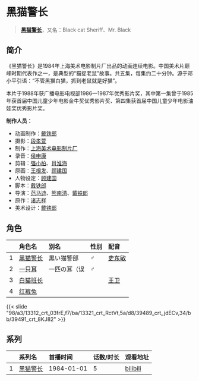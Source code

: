 # 黑猫警长


> <u>**[黑猫警长](https://bgm.tv/subject/5868)**</u>，又名：Black cat Sheriff、Mr. Black

## 简介

《黑猫警长》是1984年上海美术电影制片厂出品的动画连续电影。中国美术片巅峰时期代表作之一，是典型的“猫捉老鼠”故事。共五集，每集约二十分钟。源于邓小平引语：“不管黑猫白猫，抓到老鼠就是好猫”。

本片于1988年获广播电影电视部1986—1987年优秀影片奖，其中第一集曾于1985年获首届中国儿童少年电影金牛奖优秀影片奖、第四集获首届中国儿童少年电影油娃奖优秀影片奖。


**制作人员：**
- 动画制作：[戴铁郎](https://bgm.tv/person/22185)
- 摄影：[段孝萱](https://bgm.tv/person/22190)
- 制作：[上海美术电影制片厂](https://bgm.tv/person/7499)
- 录音：[侯申康](https://bgm.tv/person/22352)
- 剪辑：[强小柏](https://bgm.tv/person/22360)、[肖淮海](https://bgm.tv/person/41548)
- 原画：[王根发](https://bgm.tv/person/22441)、[顾建国](https://bgm.tv/person/22336)
- 人物设定：[顾建国](https://bgm.tv/person/22336)
- 脚本：[戴铁郎](https://bgm.tv/person/22185)
- 导演：[范马迪](https://bgm.tv/person/22335)、[熊南清](https://bgm.tv/person/22292)、[戴铁郎](https://bgm.tv/person/22185)
- 原作：[诸志祥](https://bgm.tv/person/22334)
- 美术设计：[戴铁郎](https://bgm.tv/person/22185)

## 角色

|     |   角色名   |   别名  | 性别 |  配音  |
|:--- |:------  |:----      |:---  |:--   |
| 1 | [黑猫警长](https://bgm.tv/character/13312) | 黒い猫警部 | ♂ | [史东敏](https://bgm.tv/person/22337) |
| 2 | [一只耳](https://bgm.tv/character/13321) | 一匹の耳（误 | ♂ |  |
| 3 | [白猫班长](https://bgm.tv/character/39489) |  |  | [王卫](https://bgm.tv/person/22338) |
| 4 | [红裤兔](https://bgm.tv/character/39491) |  |  |  |

{{< slide "98/a3/13312_crt_03frE,f7/ba/13321_crt_RctVt,5a/d8/39489_crt_jdECv,34/bb/39491_crt_8KJ82" >}}

## 系列

|     |   系列名   |   首播时间  | 话数/时长  | 观看地址 |
|:---  |:------    |:----      |:---       |:---  |
| 1 |[黑猫警长](https://bgm.tv/subject/5868)| 1984-01-01| 5 | [bilibili](https://www.bilibili.com/video/BV1aP411z7HG)  |



